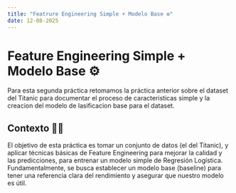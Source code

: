 ```yaml
---
title: "Featrure Engineering Simple + Modelo Base ⚙️"
date: 12-08-2025
---
```


# Feature Engineering Simple + Modelo Base ⚙️

Para esta segunda práctica retomamos la práctica anterior sobre el dataset del Titanic para documentar el proceso de caracteristicas simple y la creacion del modelo de lasificacion base para el dataset. 

## Contexto 🤔💭

El objetivo de esta práctica es tomar un conjunto de datos (el del Titanic), y aplicar técnicas básicas de Feature Engineering para mejorar la calidad y las predicciones, para entrenar un modelo simple de Regresión Logística. Fundamentalmente, se busca establecer un modelo base (baseline) para tener una referencia clara del rendimiento y asegurar que nuestro modelo es útil.
